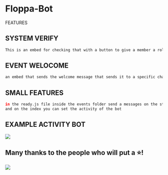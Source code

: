 # Floppa-Bot

FEATURES

## SYSTEM VERIFY


``````bash
This is an embed for checking that with a button to give a member a role
``````

## EVENT WELOCOME

``````bash
an embed that sends the welcome message that sends it to a specific channel
``````

## SMALL FEATURES
```bash
in the ready.js file inside the events folder send a messages on the start the bot to notify you that it is ON
and on the index you can set the activity of the bot
```
## EXAMPLE ACTIVITY BOT
![](https://i.imgur.com/xIUGu5A.png)


## Many thanks to the people who will put a ⭐!
![](https://i.imgur.com/5juKboy.gif)
